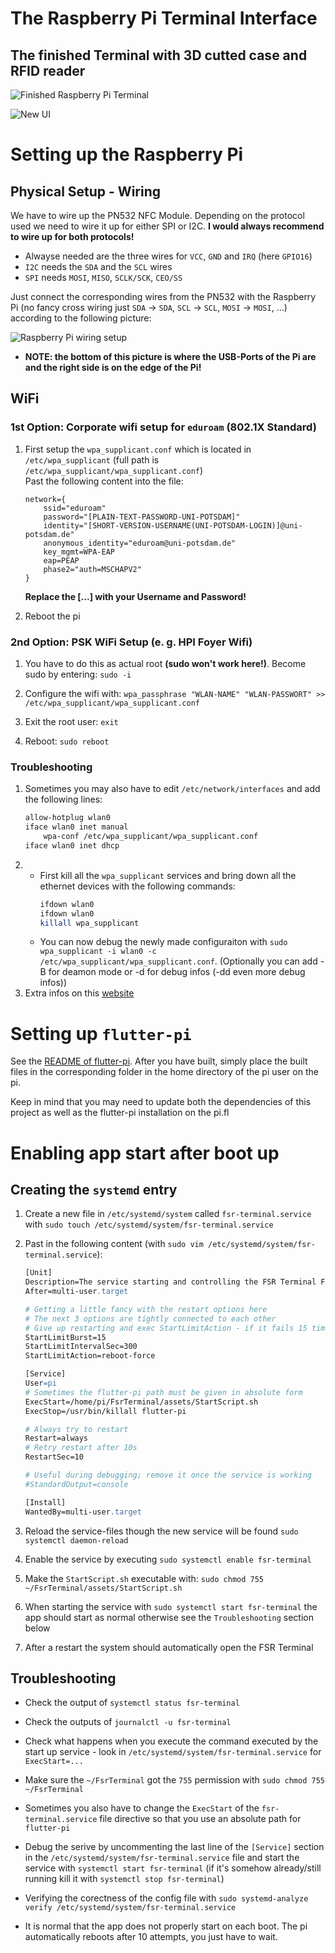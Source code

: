 # The Raspberry Pi Terminal Interface

## The finished Terminal with 3D cutted case and RFID reader
![Finished Raspberry Pi Terminal](docs/FinishedTerminal.png)

![New UI](docs/newui.png)

# Setting up the Raspberry Pi

## Physical Setup - Wiring

We have to wire up the PN532 NFC Module. Depending on the protocol used we need to wire it up for either SPI or I2C. **I would always recommend to wire up for both protocols!**

- Alwayse needed are the three wires for `VCC`, `GND` and `IRQ` (here `GPIO16`)
- `I2C` needs the `SDA` and the `SCL` wires
- `SPI` needs `MOSI`, `MISO`, `SCLK/SCK`, `CEO/SS`

Just connect the corresponding wires from the PN532 with the Raspberry Pi (no fancy cross wiring just `SDA` -> `SDA`, `SCL` -> `SCL`, `MOSI` -> `MOSI`, ...) according to the following picture:

![Raspberry Pi wiring setup](docs/WiringPicture.png)

- **NOTE: the bottom of this picture is where the USB-Ports of the Pi are and the right side is on the edge of the Pi!**

## WiFi
### 1st Option: Corporate wifi setup for `eduroam` (802.1X Standard)

1. First setup the `wpa_supplicant.conf` which is located in `/etc/wpa_supplicant` (full path is `/etc/wpa_supplicant/wpa_supplicant.conf`)<br>
    Past the following content into the file:
    ```
    network={
        ssid="eduroam"
        password="[PLAIN-TEXT-PASSWORD-UNI-POTSDAM]"
        identity="[SHORT-VERSION-USERNAME(UNI-POTSDAM-LOGIN)]@uni-potsdam.de"
        anonymous_identity="eduroam@uni-potsdam.de"
        key_mgmt=WPA-EAP
        eap=PEAP
        phase2="auth=MSCHAPV2"
    }
    ```
    **Replace the [...] with your Username and Password!**

2. Reboot the pi

### 2nd Option: PSK WiFi Setup (e. g. HPI Foyer Wifi)

1. You have to do this as actual root **(sudo won't work here!)**. Become sudo by entering:
  `sudo -i`

2. Configure the wifi with:
  `wpa_passphrase "WLAN-NAME" "WLAN-PASSWORT" >> /etc/wpa_supplicant/wpa_supplicant.conf`

3. Exit the root user:
  `exit`

4. Reboot: `sudo reboot`

### Troubleshooting

1. Sometimes you may also have to edit `/etc/network/interfaces` and add the following lines:
    ```bash
    allow-hotplug wlan0
    iface wlan0 inet manual
        wpa-conf /etc/wpa_supplicant/wpa_supplicant.conf
    iface wlan0 inet dhcp
    ```
2.  - First kill all the `wpa_supplicant` services and bring down all the ethernet devices with the following commands:
        ```bash
        ifdown wlan0
        ifdown wlan0
        killall wpa_supplicant
        ```
    - You can now debug the newly made configuraiton with `sudo wpa_supplicant -i wlan0 -c /etc/wpa_supplicant/wpa_supplicant.conf`. (Optionally you can add -B for deamon mode or -d for debug infos (-dd even more debug infos))
3. Extra infos on this [website](https://inrg.soe.ucsc.edu/howto-connect-raspberry-to-eduroam/)


# Setting up `flutter-pi`

See the [README of flutter-pi](https://github.com/ardera/flutter-pi).
After you have built, simply place the built files in the corresponding folder in the home directory of the pi user on the pi.

Keep in mind that you may need to update both the dependencies of this project as well as the flutter-pi installation on the pi.fl

# Enabling app start after boot up

## Creating the `systemd` entry

1. Create a new file in `/etc/systemd/system` called `fsr-terminal.service` with `sudo touch /etc/systemd/system/fsr-terminal.service`

2. Past in the following content (with `sudo vim /etc/systemd/system/fsr-terminal.service`):

    ```apache
    [Unit]
    Description=The service starting and controlling the FSR Terminal Flutter App
    After=multi-user.target

    # Getting a little fancy with the restart options here
    # The next 3 options are tightly connected to each other
    # Give up restarting and exec StartLimitAction - if it fails 15 times (=StartLimitBurst) within 300 (=StartLimitIntervalSec) seconds
    StartLimitBurst=15
    StartLimitIntervalSec=300
    StartLimitAction=reboot-force

    [Service]
    User=pi
    # Sometimes the flutter-pi path must be given in absolute form
    ExecStart=/home/pi/FsrTerminal/assets/StartScript.sh
    ExecStop=/usr/bin/killall flutter-pi

    # Always try to restart
    Restart=always
    # Retry restart after 10s
    RestartSec=10

    # Useful during debugging; remove it once the service is working
    #StandardOutput=console

    [Install]
    WantedBy=multi-user.target
    ```

3. Reload the service-files though the new service will be found `sudo systemctl daemon-reload`

4. Enable the service by executing `sudo systemctl enable fsr-terminal`

5. Make the `StartScript.sh` executable with: `sudo chmod 755 ~/FsrTerminal/assets/StartScript.sh`

6. When starting the service with `sudo systemctl start fsr-terminal` the app should start as normal otherwise see the `Troubleshooting` section below

7. After a restart the system should automatically open the FSR Terminal

## Troubleshooting

- Check the output of `systemctl status fsr-terminal`

- Check the outputs of `journalctl -u fsr-terminal`

- Check what happens when you execute the command executed by the start up service - look in `/etc/systemd/system/fsr-terminal.service` for `ExecStart=...`

- Make sure the `~/FsrTerminal` got the `755` permission with `sudo chmod 755 ~/FsrTerminal`

- Sometimes you also have to change the `ExecStart` of the `fsr-terminal.service` file directive so that you use an absolute path for `flutter-pi`

- Debug the serive by uncommenting the last line of the `[Service]` section in the `/etc/systemd/system/fsr-terminal.service` file and start the service with `systemctl start fsr-terminal` (if it's somehow already/still running kill it with `systemctl stop fsr-terminal`)

- Verifying the corectness of the config file with `sudo systemd-analyze verify /etc/systemd/system/fsr-terminal.service`

- It is normal that the app does not properly start on each boot. The pi automatically reboots after 10 attempts, you just have to wait.
